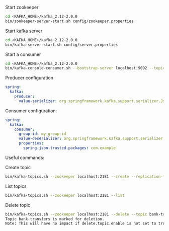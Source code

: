 Start zookeeper

```bash
cd <KAFKA_HOME>/kafka_2.12-2.0.0
bin/zookeeper-server-start.sh config/zookeeper.properties
```

Start kafka server

```bash
cd <KAFKA_HOME>/kafka_2.12-2.0.0
bin/kafka-server-start.sh config/server.properties
```


Start a consumer

```bash
cd <KAFKA_HOME>/kafka_2.12-2.0.0
bin/kafka-console-consumer.sh --bootstrap-server localhost:9092 --topic bank-transfers --from-beginning
```


Producer configuration

```yaml
spring:
  kafka:
    producer:
      value-serializer: org.springframework.kafka.support.serializer.JsonSerializer
```

Consumer configuration:

```yaml
spring:
  kafka:
    consumer:
      group-id: my-group-id
      value-deserializer: org.springframework.kafka.support.serializer.JsonDeserializer
      properties:
        spring.json.trusted.packages: com.example
```

Useful commands:

Create topic

```bash
bin/kafka-topics.sh --zookeeper localhost:2181 --create --replication-factor 1 --partitions 1 --topic bank-transfers
```

List topics
```bash
bin/kafka-topics.sh --zookeeper localhost:2181 --list
```

Delete topic

```bash
bin/kafka-topics.sh --zookeeper localhost:2181 --delete --topic bank-transfers
Topic bank-transfers is marked for deletion.
Note: This will have no impact if delete.topic.enable is not set to true.
```

```
